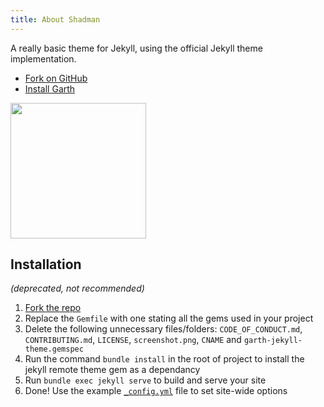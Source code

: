 ```yaml
---
title: About Shadman
---
```


A really basic theme for Jekyll, using the official Jekyll theme implementation.

- [Fork on GitHub](https://github.com/daviddarnes/garth)
- [Install Garth](https://github.com/daviddarnes/garth#installation)

[<img src="https://cdn.buymeacoffee.com/buttons/default-yellow.png" width="217"/>](https://buymeacoffee.com/daviddarnes#support)

## Installation

_(deprecated, not recommended)_

1. [Fork the repo](https://github.com/daviddarnes/garth#fork-destination-box)
2. Replace the `Gemfile` with one stating all the gems used in your project
3. Delete the following unnecessary files/folders: `CODE_OF_CONDUCT.md`, `CONTRIBUTING.md`, `LICENSE`, `screenshot.png`, `CNAME` and `garth-jekyll-theme.gemspec`
4. Run the command `bundle install` in the root of project to install the jekyll remote theme gem as a dependancy
5. Run `bundle exec jekyll serve` to build and serve your site
6. Done! Use the example [`_config.yml`](https://github.com/daviddarnes/garth/blob/master/_config.yml) file to set site-wide options
